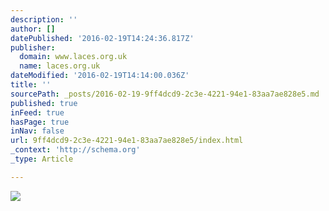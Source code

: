 ```yaml
---
description: ''
author: []
datePublished: '2016-02-19T14:24:36.817Z'
publisher:
  domain: www.laces.org.uk
  name: laces.org.uk
dateModified: '2016-02-19T14:14:00.036Z'
title: ''
sourcePath: _posts/2016-02-19-9ff4dcd9-2c3e-4221-94e1-83aa7ae828e5.md
published: true
inFeed: true
hasPage: true
inNav: false
url: 9ff4dcd9-2c3e-4221-94e1-83aa7ae828e5/index.html
_context: 'http://schema.org'
_type: Article

---
```

![](http://www.laces.org.uk/images/press/screensize/2013-04-13_www_uwl_ac_uk.jpg)